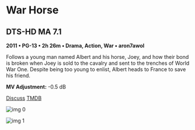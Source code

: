 # War Horse

## DTS-HD MA 7.1

**2011 • PG-13 • 2h 26m • Drama, Action, War • aron7awol**

Follows a young man named Albert and his horse, Joey, and how their bond is broken when Joey is sold to the cavalry and sent to the trenches of World War One. Despite being too young to enlist, Albert heads to France to save his friend.

**MV Adjustment:** -0.5 dB

[Discuss](https://www.avsforum.com/threads/bass-eq-for-filtered-movies.2995212/post-58209000)  [TMDB](57212)

![img 0](https://i.imgur.com/NlhAVhI.jpg)

![img 1](https://i.imgur.com/BlHqBVT.jpg)

